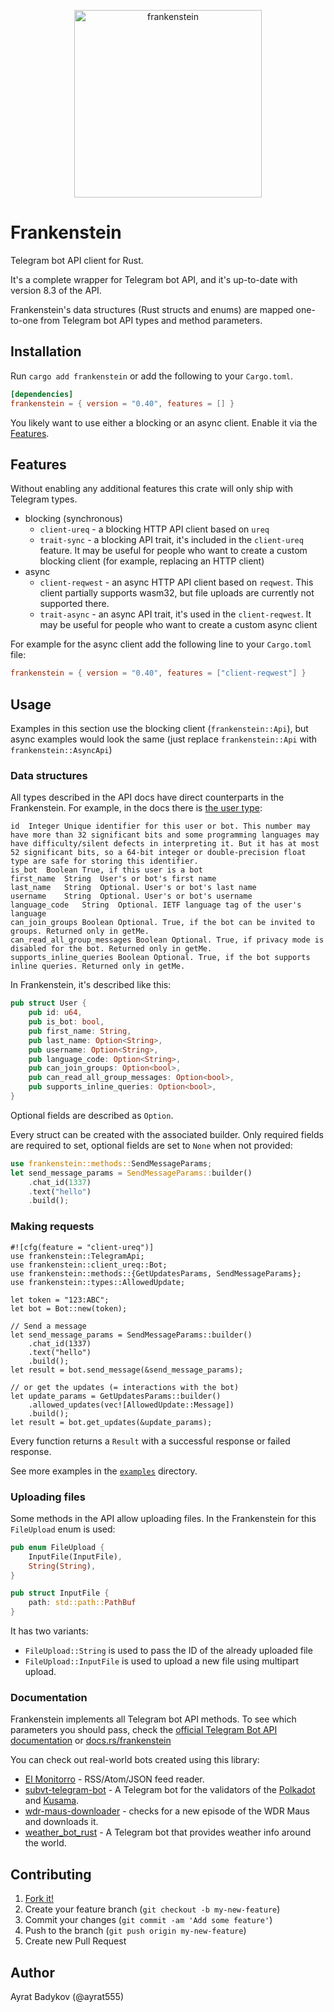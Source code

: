 <p align="center"><img src="frankenstein_logo.png" alt="frankenstein" height="300px"></p>

# Frankenstein

Telegram bot API client for Rust.

It's a complete wrapper for Telegram bot API, and it's up-to-date with version 8.3 of the API.

Frankenstein's data structures (Rust structs and enums) are mapped one-to-one from Telegram bot API types and method parameters.

## Installation

Run `cargo add frankenstein` or add the following to your `Cargo.toml`.

```toml
[dependencies]
frankenstein = { version = "0.40", features = [] }
```

You likely want to use either a blocking or an async client. Enable it via the [Features](#features).

## Features

Without enabling any additional features this crate will only ship with Telegram types.

- blocking (synchronous)
  - `client-ureq` - a blocking HTTP API client based on `ureq`
  - `trait-sync` - a blocking API trait, it's included in the `client-ureq` feature. It may be useful for people who want to create a custom blocking client (for example, replacing an HTTP client)
- async
  - `client-reqwest` - an async HTTP API client based on `reqwest`. This client partially supports wasm32, but file uploads are currently not supported there.
  - `trait-async` - an async API trait, it's used in the `client-reqwest`. It may be useful for people who want to create a custom async client

For example for the async client add the following line to your `Cargo.toml` file:

```toml
frankenstein = { version = "0.40", features = ["client-reqwest"] }
```

## Usage

Examples in this section use the blocking client (`frankenstein::Api`), but async examples would look the same (just replace `frankenstein::Api` with `frankenstein::AsyncApi`)

### Data structures

All types described in the API docs have direct counterparts in the Frankenstein. For example, in the docs there is [the user type](https://core.telegram.org/bots/api#user):

```plaintext
id	Integer	Unique identifier for this user or bot. This number may have more than 32 significant bits and some programming languages may have difficulty/silent defects in interpreting it. But it has at most 52 significant bits, so a 64-bit integer or double-precision float type are safe for storing this identifier.
is_bot	Boolean	True, if this user is a bot
first_name	String	User's or bot's first name
last_name	String	Optional. User's or bot's last name
username	String	Optional. User's or bot's username
language_code	String	Optional. IETF language tag of the user's language
can_join_groups	Boolean	Optional. True, if the bot can be invited to groups. Returned only in getMe.
can_read_all_group_messages	Boolean	Optional. True, if privacy mode is disabled for the bot. Returned only in getMe.
supports_inline_queries	Boolean	Optional. True, if the bot supports inline queries. Returned only in getMe.
```

In Frankenstein, it's described like this:

```rust
pub struct User {
    pub id: u64,
    pub is_bot: bool,
    pub first_name: String,
    pub last_name: Option<String>,
    pub username: Option<String>,
    pub language_code: Option<String>,
    pub can_join_groups: Option<bool>,
    pub can_read_all_group_messages: Option<bool>,
    pub supports_inline_queries: Option<bool>,
}
```

Optional fields are described as `Option`.

Every struct can be created with the associated builder. Only required fields are required to set, optional fields are set to `None` when not provided:

```rust
use frankenstein::methods::SendMessageParams;
let send_message_params = SendMessageParams::builder()
    .chat_id(1337)
    .text("hello")
    .build();
```

### Making requests

```rust,no_run
#![cfg(feature = "client-ureq")]
use frankenstein::TelegramApi;
use frankenstein::client_ureq::Bot;
use frankenstein::methods::{GetUpdatesParams, SendMessageParams};
use frankenstein::types::AllowedUpdate;

let token = "123:ABC";
let bot = Bot::new(token);

// Send a message
let send_message_params = SendMessageParams::builder()
    .chat_id(1337)
    .text("hello")
    .build();
let result = bot.send_message(&send_message_params);

// or get the updates (= interactions with the bot)
let update_params = GetUpdatesParams::builder()
    .allowed_updates(vec![AllowedUpdate::Message])
    .build();
let result = bot.get_updates(&update_params);
```

Every function returns a `Result` with a successful response or failed response.

See more examples in the [`examples`](https://github.com/ayrat555/frankenstein/tree/0.40.2/examples) directory.

### Uploading files

Some methods in the API allow uploading files. In the Frankenstein for this `FileUpload` enum is used:

```rust
pub enum FileUpload {
    InputFile(InputFile),
    String(String),
}

pub struct InputFile {
    path: std::path::PathBuf
}
```

It has two variants:

- `FileUpload::String` is used to pass the ID of the already uploaded file
- `FileUpload::InputFile` is used to upload a new file using multipart upload.

### Documentation

Frankenstein implements all Telegram bot API methods. To see which parameters you should pass, check the [official Telegram Bot API documentation](https://core.telegram.org/bots/api#available-methods) or [docs.rs/frankenstein](https://docs.rs/frankenstein/0.40.0/frankenstein/trait.TelegramApi.html#provided-methods)

You can check out real-world bots created using this library:

- [El Monitorro](https://github.com/ayrat555/el_monitorro) - RSS/Atom/JSON feed reader.
- [subvt-telegram-bot](https://github.com/helikon-labs/subvt-backend/tree/main/subvt-telegram-bot) - A Telegram bot for the validators of the [Polkadot](https://polkadot.network/) and [Kusama](https://kusama.network/).
- [wdr-maus-downloader](https://github.com/EdJoPaTo/wdr-maus-downloader) - checks for a new episode of the WDR Maus and downloads it.
- [weather_bot_rust](https://github.com/pxp9/weather_bot_rust) - A Telegram bot that provides weather info around the world.

## Contributing

1. [Fork it!](https://github.com/ayrat555/frankenstein/fork)
2. Create your feature branch (`git checkout -b my-new-feature`)
3. Commit your changes (`git commit -am 'Add some feature'`)
4. Push to the branch (`git push origin my-new-feature`)
5. Create new Pull Request

## Author

Ayrat Badykov (@ayrat555)
